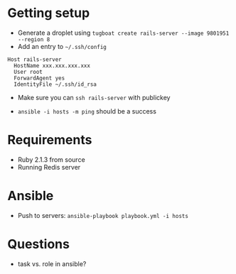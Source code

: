# Getting setup

  * Generate a droplet using `tugboat create rails-server --image 9801951 --region 8`
  * Add an entry to `~/.ssh/config`

```
Host rails-server
  HostName xxx.xxx.xxx.xxx
  User root
  ForwardAgent yes
  IdentityFile ~/.ssh/id_rsa
```

  * Make sure you can `ssh rails-server` with publickey

  * `ansible -i hosts -m ping` should be a success

# Requirements

  * Ruby 2.1.3 from source
  * Running Redis server


# Ansible
  * Push to servers: `ansible-playbook playbook.yml -i hosts`


# Questions

  * task vs. role in ansible?
